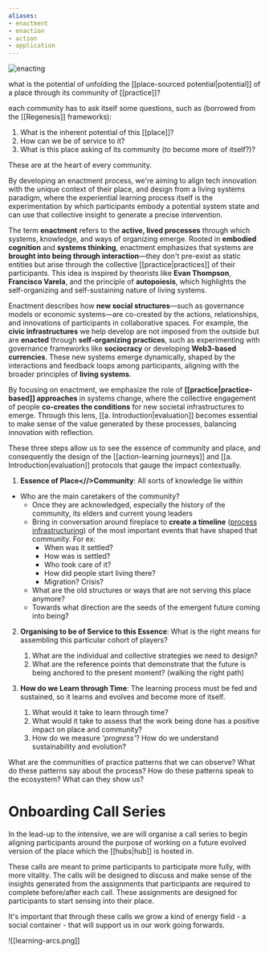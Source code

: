 ```yaml
---
aliases:
- enactment
- enaction
- action
- application
---
```


![enacting](enacting.png)

what is the potential of unfolding the [[place-sourced potential|potential]] of a place through its community of [[practice]]?

each community has to ask itself some questions, such as (borrowed from the [[Regenesis]] frameworks):

1. What is the inherent potential of this [[place]]?
2. How can we be of service to it?
3. What is this place asking of its community (to become more of itself?)?

These are at the heart of every community.

By developing an enactment process, we're aiming to align tech innovation with the unique context of their place, and design from a living systems paradigm, where the experiential learning process itself is the experimentation by which participants embody a potential system state and can use that collective insight to generate a precise intervention. 

The term **enactment** refers to the **active, lived processes** through which systems, knowledge, and ways of organizing emerge. Rooted in **embodied cognition** and **systems thinking**, enactment emphasizes that systems are **brought into being through interaction**—they don't pre-exist as static entities but arise through the collective [[practice|practices]] of their participants. This idea is inspired by theorists like **Evan Thompson**, **Francisco Varela**, and the principle of **autopoiesis**, which highlights the self-organizing and self-sustaining nature of living systems.

Enactment describes how **new social structures**—such as governance models or economic systems—are co-created by the actions, relationships, and innovations of participants in collaborative spaces. For example, the **civic infrastructures** we help develop are not imposed from the outside but are **enacted** through **self-organizing practices**, such as experimenting with governance frameworks like **sociocracy** or developing **Web3-based currencies**. These new systems emerge dynamically, shaped by the interactions and feedback loops among participants, aligning with the broader principles of **living systems**.

By focusing on enactment, we emphasize the role of **[[practice|practice-based]] approaches** in systems change, where the collective engagement of people **co-creates the conditions** for new societal infrastructures to emerge. Through this lens, [[a. Introduction|evaluation]] becomes essential to make sense of the value generated by these processes, balancing innovation with reflection.

These three steps allow us to see the essence of community and place, and consequently the design of the [[action-learning journeys]] and [[a. Introduction|evaluation]] protocols that gauge the impact contextually.

1. **Essence of Place<//>Community**: All sorts of knowledge lie within
- Who are the main caretakers of the community?
	- Once they are acknowledged, especially the history of the community, its elders and current young leaders
	- Bring in conversation around fireplace to **create a timeline** ([process infrastructuring]()) of the most important events that have shaped that community. For ex:
		- When was it settled?
		- How was is settled?
		- Who took care of it?
		- How did people start living there?
		- Migration? Crisis?
	- What are the old structures or ways that are not serving this place anymore? 
	- Towards what direction are the seeds of the emergent future coming into being?
 
2. **Organising to be of Service to this Essence**: What is the right means for assembling this particular cohort of players?
	1. What are the individual and collective strategies we need to design?
	2. What are the reference points that demonstrate that the future is being anchored to the present moment? (walking the right path)
	   
3. **How do we Learn through Time**: The learning process must be fed and sustained, so it learns and evolves and become more of itself.
	1. What would it take to learn through time?
	2. What would it take to assess that the work being done has a positive impact on place and community?
	3. How do we measure *'progress'*? How do we understand sustainability and evolution?

What are the communities of practice patterns that we can observe? 
What do these patterns say about the process?
How do these patterns speak to the ecosystem? What can they show us?

# Onboarding Call Series
In the lead-up to the intensive, we are will organise a call series to begin aligning participants around the purpose of working on a future evolved version of the place which the [[hubs|hub]] is hosted in. 

These calls are meant to prime participants to participate more fully, with more vitality. The calls will be designed to discuss and make sense of the insights generated from the assignments that participants are required to complete before/after each call. These assignments are designed for participants to start sensing into their place.

It's important that through these calls we grow a kind of energy field - a social container - that will support us in our work going forwards. 

![[learning-arcs.png]]
